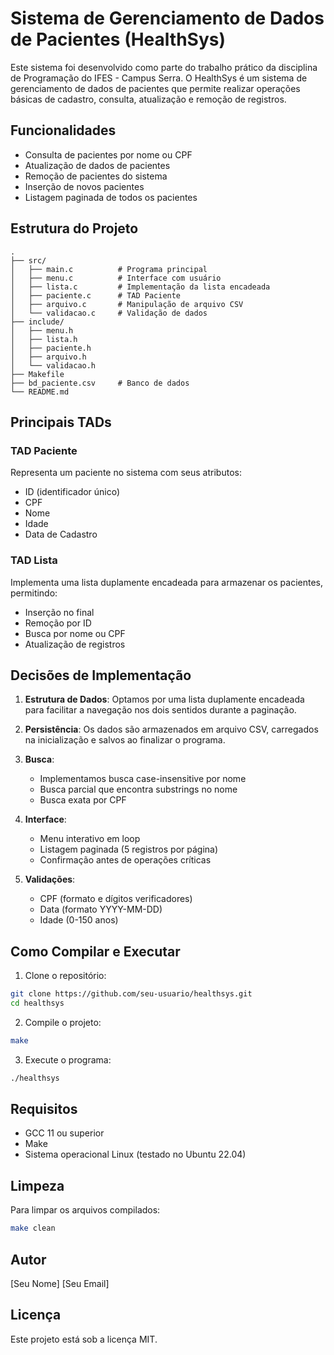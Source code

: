 # Sistema de Gerenciamento de Dados de Pacientes (HealthSys)

Este sistema foi desenvolvido como parte do trabalho prático da disciplina de Programação do IFES - Campus Serra. O HealthSys é um sistema de gerenciamento de dados de pacientes que permite realizar operações básicas de cadastro, consulta, atualização e remoção de registros.

## Funcionalidades

- Consulta de pacientes por nome ou CPF
- Atualização de dados de pacientes
- Remoção de pacientes do sistema
- Inserção de novos pacientes
- Listagem paginada de todos os pacientes

## Estrutura do Projeto

```
.
├── src/
│   ├── main.c          # Programa principal
│   ├── menu.c          # Interface com usuário
│   ├── lista.c         # Implementação da lista encadeada
│   ├── paciente.c      # TAD Paciente
│   ├── arquivo.c       # Manipulação de arquivo CSV
│   └── validacao.c     # Validação de dados
├── include/
│   ├── menu.h
│   ├── lista.h
│   ├── paciente.h
│   ├── arquivo.h
│   └── validacao.h
├── Makefile
├── bd_paciente.csv     # Banco de dados
└── README.md
```

## Principais TADs

### TAD Paciente
Representa um paciente no sistema com seus atributos:
- ID (identificador único)
- CPF
- Nome
- Idade
- Data de Cadastro

### TAD Lista
Implementa uma lista duplamente encadeada para armazenar os pacientes, permitindo:
- Inserção no final
- Remoção por ID
- Busca por nome ou CPF
- Atualização de registros

## Decisões de Implementação

1. **Estrutura de Dados**: Optamos por uma lista duplamente encadeada para facilitar a navegação nos dois sentidos durante a paginação.

2. **Persistência**: Os dados são armazenados em arquivo CSV, carregados na inicialização e salvos ao finalizar o programa.

3. **Busca**: 
   - Implementamos busca case-insensitive por nome
   - Busca parcial que encontra substrings no nome
   - Busca exata por CPF

4. **Interface**:
   - Menu interativo em loop
   - Listagem paginada (5 registros por página)
   - Confirmação antes de operações críticas

5. **Validações**:
   - CPF (formato e dígitos verificadores)
   - Data (formato YYYY-MM-DD)
   - Idade (0-150 anos)

## Como Compilar e Executar

1. Clone o repositório:
```bash
git clone https://github.com/seu-usuario/healthsys.git
cd healthsys
```

2. Compile o projeto:
```bash
make
```

3. Execute o programa:
```bash
./healthsys
```

## Requisitos

- GCC 11 ou superior
- Make
- Sistema operacional Linux (testado no Ubuntu 22.04)

## Limpeza

Para limpar os arquivos compilados:
```bash
make clean
```

## Autor

[Seu Nome]
[Seu Email]

## Licença

Este projeto está sob a licença MIT.